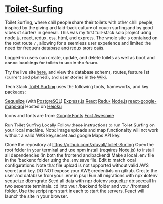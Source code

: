 # [Toilet-Surfing](https://toiletsurfing.herokuapp.com/)

Toilet Surfing, where chill people share their toilets with other chill people, inspired by the giving and laid-back culture of couch surfing and by good vibes of surfers in general. This was my first full-stack solo project using node.js, react, redux, css, html, and express. The whole site is contained on the root route `/` , allowing for a seemless user experience and limited the need for frequent database and redux store calls.

Logged-in users can create, update, and delete toilets as well as book and cancel bookings for toilets to use in the future.


Try the live site [here](https://toiletsurfing.herokuapp.com/), and view the database schema, routes, feature list (current and planned), and user stories in the [Wiki](https://github.com/zduvall/Toilet-Surfing/wiki).

Tech Stack
[Toilet Surfing](https://toiletsurfing.herokuapp.com/) uses the following tools, frameworks, and key packages:

[Sequelize](https://sequelize.org/) (with [PostgreSQL](https://www.postgresql.org/))
[Express.js](https://expressjs.com/)
[React](https://reactjs.org/)
[Redux](https://react-redux.js.org/)
[Node.js](https://nodejs.org/en/)
[react-google-maps-api](https://react-google-maps-api-docs.netlify.app/)
Hosted on [Heroku](https://dashboard.heroku.com/)

Icons and fonts are from:
[Google Fonts](https://fonts.google.com/)
[Font Awesome](https://fontawesome.com/)

Run Toilet Surfing Locally
Follow these instructions to run Toilet Surfing on your local machine. Note: image uploads and map functionality will not work without a valid AWS key/secret and google Maps API key.

Clone the repository at https://github.com/zduvall/Toilet-Surfing
Open the root folder in your terminal and use npm install (requires Node.js) to install all dependencies (in both the frontend and backend)
Make a local .env file in the /backend folder using the .env.save file. Edit to match local configurations. Note that file upload is not supported without valid AWS secret and key. DO NOT expose your AWS credentials on github.
Create the user and database from your .env in psql
Run all migrations with npx dotenv sequelize db:migrate
Seed all data with npx dotenv sequelize db:seed:all
In two seperate terminals, cd into your /backend folder and your /frontend folder. Use the script npm start in each to start the servers. React will launch the site in your browser.
